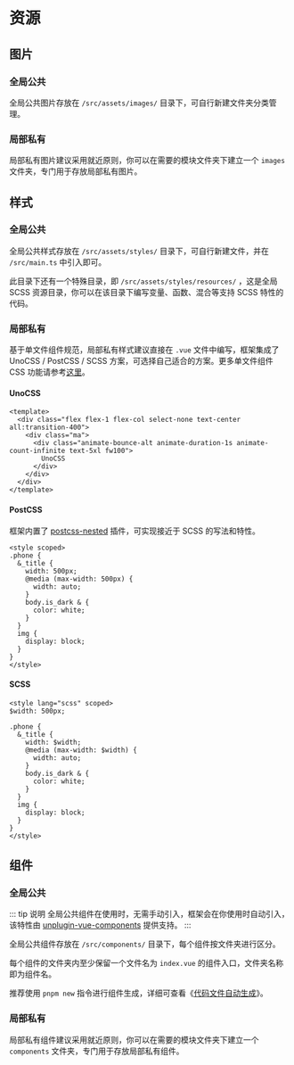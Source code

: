 # 资源

## 图片

### 全局公共

全局公共图片存放在 `/src/assets/images/` 目录下，可自行新建文件夹分类管理。

### 局部私有

局部私有图片建议采用就近原则，你可以在需要的模块文件夹下建立一个 `images` 文件夹，专门用于存放局部私有图片。

## 样式

### 全局公共

全局公共样式存放在 `/src/assets/styles/` 目录下，可自行新建文件，并在 `/src/main.ts` 中引入即可。

此目录下还有一个特殊目录，即 `/src/assets/styles/resources/` ，这是全局 SCSS 资源目录，你可以在该目录下编写变量、函数、混合等支持 SCSS 特性的代码。

### 局部私有

基于单文件组件规范，局部私有样式建议直接在 `.vue` 文件中编写，框架集成了 UnoCSS / PostCSS / SCSS 方案，可选择自己适合的方案。更多单文件组件 CSS 功能请参考[这里](https://cn.vuejs.org/api/sfc-css-features)。

#### UnoCSS

```vue
<template>
  <div class="flex flex-1 flex-col select-none text-center all:transition-400">
    <div class="ma">
      <div class="animate-bounce-alt animate-duration-1s animate-count-infinite text-5xl fw100">
        UnoCSS
      </div>
    </div>
  </div>
</template>
```

#### PostCSS

框架内置了 [postcss-nested](https://github.com/postcss/postcss-nested) 插件，可实现接近于 SCSS 的写法和特性。

```vue
<style scoped>
.phone {
  &_title {
    width: 500px;
    @media (max-width: 500px) {
      width: auto;
    }
    body.is_dark & {
      color: white;
    }
  }
  img {
    display: block;
  }
}
</style>
```

#### SCSS

```vue
<style lang="scss" scoped>
$width: 500px;

.phone {
  &_title {
    width: $width;
    @media (max-width: $width) {
      width: auto;
    }
    body.is_dark & {
      color: white;
    }
  }
  img {
    display: block;
  }
}
</style>
```

## 组件

### 全局公共

::: tip 说明
全局公共组件在使用时，无需手动引入，框架会在你使用时自动引入，该特性由 [unplugin-vue-components](https://github.com/unplugin/unplugin-vue-components) 提供支持。
:::

全局公共组件存放在 `/src/components/` 目录下，每个组件按文件夹进行区分。

每个组件的文件夹内至少保留一个文件名为 `index.vue` 的组件入口，文件夹名称即为组件名。

推荐使用 `pnpm new` 指令进行组件生成，详细可查看《[代码文件自动生成](plop)》。

### 局部私有

局部私有组件建议采用就近原则，你可以在需要的模块文件夹下建立一个 `components` 文件夹，专门用于存放局部私有组件。